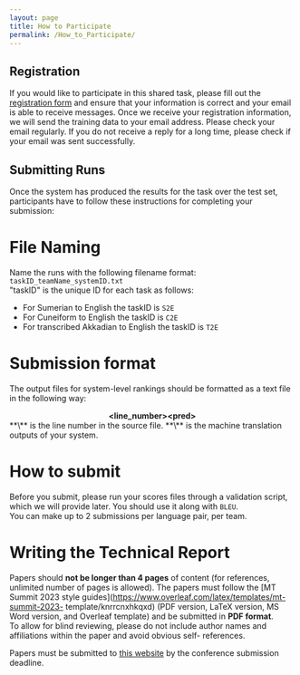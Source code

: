 ```yaml
---
layout: page
title: How to Participate
permalink: /How_to_Participate/
---
```

## Registration
If you would like to participate in this shared task, please fill out the [registration form](www.nowhere.com) and ensure that your information is correct and your email is able to receive messages. Once we receive your registration information,
we will send the training data to your email address. Please check your email regularly.
If you do not receive a reply for a long time, please check if your email was sent
successfully.

## Submitting Runs
Once the system has produced the results for the task over the test set, participants have to
follow these instructions for completing your submission:
# File Naming
Name the runs with the following filename format:
`taskID_teamName_systemID.txt`  
"taskID" is the unique ID for each task as follows:  
- For Sumerian to English the taskID is `S2E`  
- For Cuneiform to English the taskID is `C2E`   
- For transcribed Akkadian to English the taskID is `T2E`

# Submission format
The output files for system-level rankings should be formatted as a text file in the
following way:
<center><b>&lt;line_number&gt;&lt;pred&gt;</b></center>  
**\<line_number>** is the line number in the source file.  
**\<pred>** is the machine translation outputs of your system.

# How to submit
Before you submit, please run your scores files through a validation script, which we
will provide later. You should use it along with `BLEU`.  
You can make up to 2 submissions per language pair, per team.

# Writing the Technical Report

Papers should **not be longer than 4 pages** of content (for references, unlimited number of
pages is allowed). The papers must follow the [MT Summit 2023 style guides](https://www.overleaf.com/latex/templates/mt-summit-2023-
template/knrrcnxhkqxd) (PDF version,
LaTeX version, MS Word version, and Overleaf
template) and be submitted in **PDF format**.  
To allow for blind reviewing,
please do not include author names and affiliations within the paper and avoid obvious self-
references.  

Papers must be submitted to [this website](https://softconf.com/mtsummit2023/research)  by the conference submission deadline.
